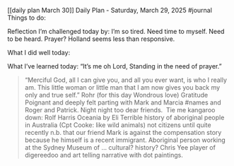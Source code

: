 [[daily plan March 30]]
Daily Plan - Saturday, March 29, 2025
#journal
Things to do:



Reflection
I’m challenged today by:
I’m so tired. Need time to myself. Need to be heard. Prayer?
Holland seems less than responsive. 

What I did well today:


What I’ve learned today:
“It’s me oh Lord, Standing in the need of prayer.”
> “Merciful God, all I can give you, and all you ever want, is who I really am. This little woman or little man that I am now gives you back my only and true self.” Rohr (for this day Wondrous love)
Gratitude
Poignant and deeply felt parting with Mark and Marcia #names and Roger and Patrick. Night night too dear friends. 
Tie me kangaroo down: Rolf Harris
Oceania by Eli
Terrible history of aboriginal people in Australia (Cpt Cooke: like wild animals)
not citizens until quite recently
n.b. that our friend Mark is against the compensation story because he himself is a recent immigrant.
Aboriginal person working at the Sydney Museum of ... cultural? history?
Chris Yee
player of digereedoo and art telling narrative with dot paintings.
